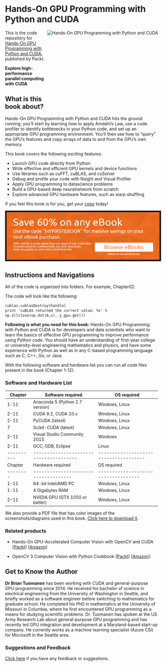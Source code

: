 # Hands-On GPU Programming with Python and CUDA

<a href="https://www.packtpub.com/application-development/hands-gpu-programming-python-and-cuda?utm_source=github&utm_medium=repository&utm_campaign=9781788993913 "><img src="https://d255esdrn735hr.cloudfront.net/sites/default/files/imagecache/ppv4_main_book_cover/B10306.png" alt="Hands-On GPU Programming with Python and CUDA" height="256px" align="right"></a>

This is the code repository for [Hands-On GPU Programming with Python and CUDA](https://www.packtpub.com/application-development/hands-gpu-programming-python-and-cuda?utm_source=github&utm_medium=repository&utm_campaign=9781788993913 ), published by Packt.

**Explore high-performance parallel computing with CUDA**

## What is this book about?
Hands-On GPU Programming with Python and CUDA hits the ground running: you’ll start by learning how to apply Amdahl’s Law, use a code profiler to identify bottlenecks in your Python code, and set up an appropriate GPU programming environment. You’ll then see how to “query” the GPU’s features and copy arrays of data to and from the GPU’s own memory.

This book covers the following exciting features:
* Launch GPU code directly from Python 
* Write effective and efficient GPU kernels and device functions 
* Use libraries such as cuFFT, cuBLAS, and cuSolver 
* Debug and profile your code with Nsight and Visual Profiler 
* Apply GPU programming to datascience problems 
* Build a GPU-based deep neuralnetwork from scratch 
* Explore advanced GPU hardware features, such as warp shuffling 

If you feel this book is for you, get your [copy](https://www.amazon.com/dp/1788993918) today!

<a href="https://www.packtpub.com/?utm_source=github&utm_medium=banner&utm_campaign=GitHubBanner"><img src="https://raw.githubusercontent.com/PacktPublishing/GitHub/master/GitHub.png" 
alt="https://www.packtpub.com/" border="5" /></a>

## Instructions and Navigations
All of the code is organized into folders. For example, Chapter02.

The code will look like the following:
```
cublas.cublasDestroy(handle)
print 'cuBLAS returned the correct value: %s' % np.allclose(np.dot(A,x), y_gpu.get())
```

**Following is what you need for this book:**
Hands-On GPU Programming with Python and CUDA is for developers and data scientists who want to learn the basics of effective GPU programming to improve performance using Python code. You should have an understanding of first-year college or university-level engineering mathematics and physics, and have some experience with Python as well as in any C-based programming language such as C, C++, Go, or Java.

With the following software and hardware list you can run all code files present in the book (Chapter 1-12).
### Software and Hardware List
| Chapter  | Software required                    | OS required                         |
| -------- | ------------------------------------ | ----------------------------------- |
| 1-11     | Anaconda 5 (Python 2.7 version)      | Windows, Linux                      |
| 2-11     | CUDA 9.2, CUDA 10.x                  | Windows, Linux                      |
| 2-11     | PyCUDA (latest)                      | Windows, Linux                      |
| 7        | Scikit-CUDA (latest)                 | Windows, Linux                      |
| 2-11     | Visual Studio Community 2015         | Windows                             |
| 2-11     | GCC, GDB, Eclipse                    | Linux                               |
|----------|--------------------------------------|-------------------------------------|
| Chapter  | Hardware required                    | OS required                         |
| -------- | ------------------------------------ | ----------------------------------- |
| 1-11     | 64-bit Intel/AMD PC                  | Windows, Linux                      |
| 1-11     | 4 Gigabytes RAM                      | Windows, Linux                      |
| 2-11     | NVIDIA GPU (GTX 1050 or better)      | Windows, Linux                      |




We also provide a PDF file that has color images of the screenshots/diagrams used in this book. [Click here to download it](https://www.packtpub.com/sites/default/files/downloads/9781788993913_ColorImages.pdf).

### Related products
* Hands-On GPU-Accelerated Computer Vision with OpenCV and CUDA [[Packt]](https://www.packtpub.com/application-development/hands-gpu-accelerated-computer-vision-opencv-and-cuda?utm_source=github&utm_medium=repository&utm_campaign=9781789348293 ) [[Amazon]](https://www.amazon.com/dp/1789348293)

* OpenCV 3 Computer Vision with Python Cookbook [[Packt]](https://www.packtpub.com/application-development/opencv-3-computer-vision-python-cookbook?utm_source=github&utm_medium=repository&utm_campaign=9781788474443 ) [[Amazon]](https://www.amazon.com/dp/1788474449)

## Get to Know the Author
**Dr Brian Tuomanen**
has been working with CUDA and general-purpose GPU programming since 2014. He received his bachelor of science in electrical engineering from the University of Washington in Seattle, and briefly worked as a software engineer before switching to mathematics for graduate school. He completed his PhD in mathematics at the University of Missouri in Columbia, where he first encountered GPU programming as a means for studying scientific problems. Dr. Tuomanen has spoken at the US Army Research Lab about general-purpose GPU programming and has recently led GPU integration and development at a Maryland-based start-up company. He currently works as a machine learning specialist (Azure CSI) for Microsoft in the Seattle area.


### Suggestions and Feedback
[Click here](https://docs.google.com/forms/d/e/1FAIpQLSdy7dATC6QmEL81FIUuymZ0Wy9vH1jHkvpY57OiMeKGqib_Ow/viewform) if you have any feedback or suggestions.



